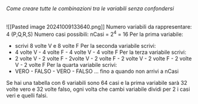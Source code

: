###### Come creare tutte le combinazioni tra le variabili senza confondersi
![[Pasted image 20241009133640.png]]
Numero variabili da rappresentare: 4 (P,Q,R,S)
Numero casi possibili: nCasi = $2^4$ = $16$
Per la prima variabile:
- scrivi 8 volte V e 8 volte F
Per la seconda variabile scrivi: 
- 4 volte V -  4 volte F - 4 volte V - 4 volte F
Per la terza variabile scrivi: 
- 2 volte V -  2 volte F - 2volte V - 2 volte F - 2 volte V -  2 volte F - 2 volte V - 2 volte F
Per la quarta variabile scrivi: 
- VERO - FALSO - VERO - FALSO … fino a quando non arrivi a nCasi 

Se hai una tabella con 6 variabili sono 64 casi e la prima variabile sarà 32 volte vero e 32 volte falso, ogni volta che cambi variabile dividi per 2 i casi veri e quelli falsi.